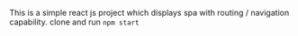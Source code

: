 This is a simple react js project which displays spa with routing / navigation capability. 
clone and run `npm start` 
